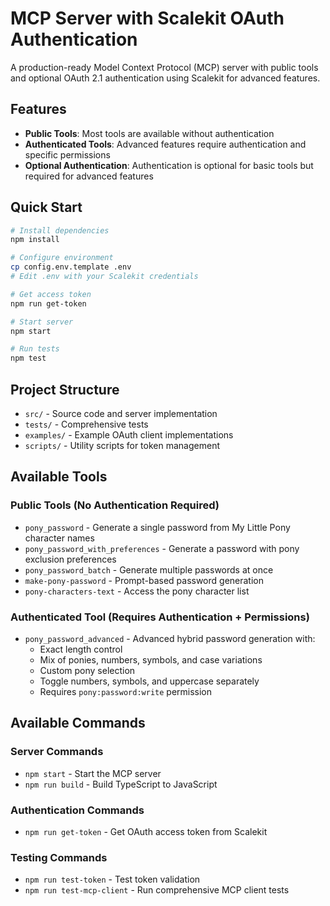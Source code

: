 # MCP Server with Scalekit OAuth Authentication

A production-ready Model Context Protocol (MCP) server with public tools and optional OAuth 2.1 authentication using Scalekit for advanced features.

## Features

- **Public Tools**: Most tools are available without authentication
- **Authenticated Tools**: Advanced features require authentication and specific permissions
- **Optional Authentication**: Authentication is optional for basic tools but required for advanced features

## Quick Start

```bash
# Install dependencies
npm install

# Configure environment
cp config.env.template .env
# Edit .env with your Scalekit credentials

# Get access token
npm run get-token

# Start server
npm start

# Run tests
npm test
```

## Project Structure

- `src/` - Source code and server implementation
- `tests/` - Comprehensive tests
- `examples/` - Example OAuth client implementations
- `scripts/` - Utility scripts for token management

## Available Tools

### Public Tools (No Authentication Required)
- `pony_password` - Generate a single password from My Little Pony character names
- `pony_password_with_preferences` - Generate a password with pony exclusion preferences
- `pony_password_batch` - Generate multiple passwords at once
- `make-pony-password` - Prompt-based password generation
- `pony-characters-text` - Access the pony character list

### Authenticated Tool (Requires Authentication + Permissions)
- `pony_password_advanced` - Advanced hybrid password generation with:
  - Exact length control
  - Mix of ponies, numbers, symbols, and case variations
  - Custom pony selection
  - Toggle numbers, symbols, and uppercase separately
  - Requires `pony:password:write` permission

## Available Commands

### Server Commands
- `npm start` - Start the MCP server
- `npm run build` - Build TypeScript to JavaScript

### Authentication Commands
- `npm run get-token` - Get OAuth access token from Scalekit

### Testing Commands
- `npm run test-token` - Test token validation
- `npm run test-mcp-client` - Run comprehensive MCP client tests
